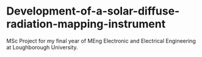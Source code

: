 # Development-of-a-solar-diffuse-radiation-mapping-instrument

MSc Project for my final year of MEng Electronic and Electrical Engineering at Loughborough University.
